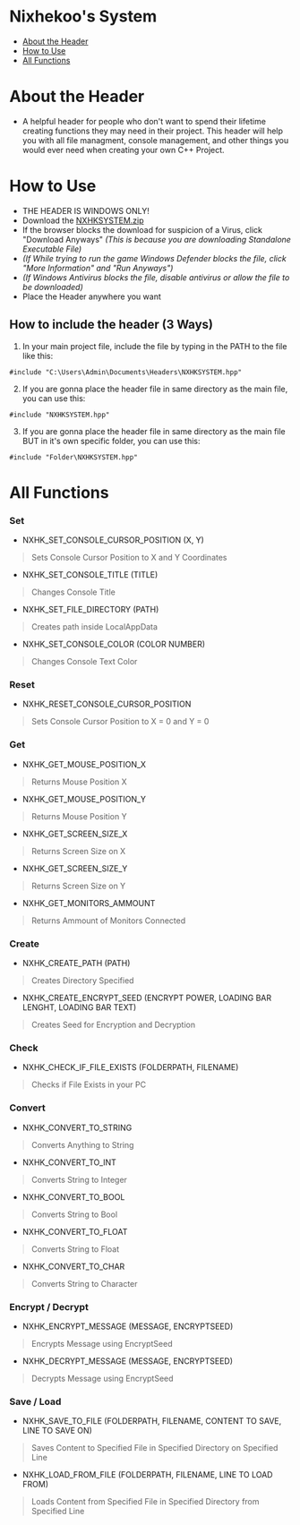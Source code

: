 # Nixhekoo's System
- [About the Header](https://github.com/Nixhekoo/NXHKSYSTEM?tab=readme-ov-file#about-the-header) <br>
- [How to Use](https://github.com/Nixhekoo/NXHKSYSTEM?tab=readme-ov-file#how-to-use) <br>
- [All Functions](https://github.com/Nixhekoo/NXHKSYSTEM?tab=readme-ov-file#all-functions) <br>

# About the Header
- A helpful header for people who don't want to spend their lifetime creating functions they may need in their project. This header will help you with all file managment, console management, and other things you would ever need when creating your own C++ Project.

# How to Use
- THE HEADER IS WINDOWS ONLY!
- Download the [NXHKSYSTEM.zip](https://github.com/Nixhekoo/NXHKSYSTEM/archive/refs/heads/main.zip)
- If the browser blocks the download for suspicion of a Virus, click "Download Anyways" *(This is because you are downloading Standalone Executable File)*
- *(If While trying to run the game Windows Defender blocks the file, click "More Information" and "Run Anyways")*
- *(If Windows Antivirus blocks the file, disable antivirus or allow the file to be downloaded)*
- Place the Header anywhere you want <br>
## How to include the header (3 Ways)
1. In your main project file, include the file by typing in the PATH to the file like this:
```
#include "C:\Users\Admin\Documents\Headers\NXHKSYSTEM.hpp"
```
2. If you are gonna place the header file in same directory as the main file, you can use this:
```
#include "NXHKSYSTEM.hpp"
```
3. If you are gonna place the header file in same directory as the main file BUT in it's own specific folder, you can use this:
```
#include "Folder\NXHKSYSTEM.hpp"
```

# All Functions
### Set
  - NXHK_SET_CONSOLE_CURSOR_POSITION (X, Y)
  > Sets Console Cursor Position to X and Y Coordinates
  - NXHK_SET_CONSOLE_TITLE (TITLE)
  > Changes Console Title
  - NXHK_SET_FILE_DIRECTORY (PATH)
  > Creates path inside LocalAppData
  - NXHK_SET_CONSOLE_COLOR (COLOR NUMBER)
  > Changes Console Text Color
### Reset
  - NXHK_RESET_CONSOLE_CURSOR_POSITION
  > Sets Console Cursor Position to X = 0 and Y = 0
### Get
  - NXHK_GET_MOUSE_POSITION_X
  > Returns Mouse Position X
  - NXHK_GET_MOUSE_POSITION_Y
  > Returns Mouse Position Y
  - NXHK_GET_SCREEN_SIZE_X
  > Returns Screen Size on X
  - NXHK_GET_SCREEN_SIZE_Y
  > Returns Screen Size on Y
  - NXHK_GET_MONITORS_AMMOUNT
  > Returns Ammount of Monitors Connected
### Create
  - NXHK_CREATE_PATH (PATH)
  > Creates Directory Specified
  - NXHK_CREATE_ENCRYPT_SEED (ENCRYPT POWER, LOADING BAR LENGHT, LOADING BAR TEXT)
  > Creates Seed for Encryption and Decryption
### Check
  - NXHK_CHECK_IF_FILE_EXISTS (FOLDERPATH, FILENAME)
  > Checks if File Exists in your PC
### Convert
  - NXHK_CONVERT_TO_STRING
  > Converts Anything to String
  - NXHK_CONVERT_TO_INT
  > Converts String to Integer
  - NXHK_CONVERT_TO_BOOL
  > Converts String to Bool
  - NXHK_CONVERT_TO_FLOAT
  > Converts String to Float
  - NXHK_CONVERT_TO_CHAR
  > Converts String to Character
### Encrypt / Decrypt
  - NXHK_ENCRYPT_MESSAGE (MESSAGE, ENCRYPTSEED)
  > Encrypts Message using EncryptSeed
  - NXHK_DECRYPT_MESSAGE (MESSAGE, ENCRYPTSEED)
  > Decrypts Message using EncryptSeed
### Save / Load
  - NXHK_SAVE_TO_FILE (FOLDERPATH, FILENAME, CONTENT TO SAVE, LINE TO SAVE ON)
  > Saves Content to Specified File in Specified Directory on Specified Line
  - NXHK_LOAD_FROM_FILE (FOLDERPATH, FILENAME, LINE TO LOAD FROM)
  > Loads Content from Specified File in Specified Directory from Specified Line
